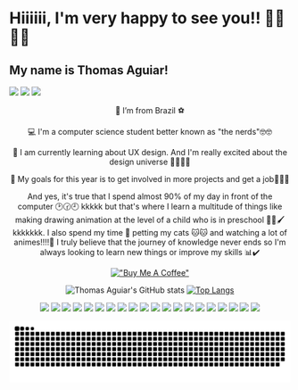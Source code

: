 # Hiiiiii, I'm very happy to see you‼️ 🎉🤩🤭🎉
## My name is Thomas Aguiar!

[<img src="https://img.shields.io/badge/medium-%2312100E.svg?&style=for-the-badge&logo=medium&logoColor=white" />](https://medium.com/thomas-aguiar)  [<img src="https://img.shields.io/badge/linkedin-%230077B5.svg?&style=for-the-badge&logo=linkedin&logoColor=white" />](https://www.linkedin.com/in/thomas-aguiar-vicente-a328671b0/) [<img src = "https://img.shields.io/badge/instagram-%23E4405F.svg?&style=for-the-badge&logo=instagram&logoColor=white">](https://www.instagram.com/thmsaguiar/)

<p align="center">🏡 I’m from Brazil ⚽️ </p>

<p align="center">💻 I'm a computer science student better known as "the nerds"🤓🤓</p>
  
<p align="center">📐 I am currently learning about UX design. And I'm really excited about the design universe 🤩🤩🎨📱 </p>
  
<p align="center">🎯 My goals for this year is to get involved in more projects and get a job👨🏻‍💻</p>



<p align="center">And yes, it's true that I spend almost 90% of my day in front of the computer 🕑🕝🕘 kkkkk but that's where I learn a multitude of things like making drawing animation at the level of a child who is in preschool  👶🏻🖌 kkkkkkk. I also spend my time 📴 petting my cats 🐱🐱 and watching a lot of animes!!!!🌈 
I truly believe that the journey of knowledge never ends so I'm always looking to learn new things or improve my skills 📊✔️</p>
<div align="center">
  
  [!["Buy Me A Coffee"](https://www.buymeacoffee.com/assets/img/custom_images/orange_img.png)](https://www.buymeacoffee.com/thmsaguiar)
  
</div>
<div align="center">
  
  ![Thomas Aguiar's GitHub stats](https://github-readme-stats.vercel.app/api?username=thmsaguiar&hide=issues&show_icons=true&theme=dark)
[![Top Langs](https://github-readme-stats.vercel.app/api/top-langs/?username=thmsaguiar&layout=compact&theme=dark)](https://github.com/anuraghazra/github-readme-stats)
  
  <img src="https://img.shields.io/badge/html5-%2312100E.svg?&style=for-the-badge&logo=html5&logoColor=blue" />
  <img src="https://img.shields.io/badge/c%23-%2312100E.svg?&style=for-the-badge&logo=csharp&logoColor=purple" />
  <img src="https://img.shields.io/badge/java-%2312100E.svg?&style=for-the-badge&logo=java&logoColor=red" />
  <img src="https://img.shields.io/badge/python-%2312100E.svg?&style=for-the-badge&logo=python&logoColor=yellow" />
  <img src="https://img.shields.io/badge/php-%2312100E.svg?&style=for-the-badge&logo=php&logoColor=lilac" />
  <img src="https://img.shields.io/badge/javascript-%2312100E.svg?&style=for-the-badge&logo=javascript&logoColor=red" />
  <img src="https://img.shields.io/badge/typescript-%2312100E.svg?&style=for-the-badge&logo=typescript&logoColor=blue" />
  <img src="https://img.shields.io/badge/css3-%2312100E.svg?&style=for-the-badge&logo=css3&logoColor=blue" />
  <img src="https://img.shields.io/badge/angular-%2312100E.svg?&style=for-the-badge&logo=angular&logoColor=red" />
  <img src="https://img.shields.io/badge/react-%2312100E.svg?&style=for-the-badge&logo=react&logoColor=blue" />
  <img src="https://img.shields.io/badge/spring-%2312100E.svg?&style=for-the-badge&logo=spring&logoColor=green" />
  <img src="https://img.shields.io/badge/bootstrap-%2312100E.svg?&style=for-the-badge&logo=bootstrap&logoColor=lilac" />
  <img src="https://img.shields.io/badge/ionic-%2312100E.svg?&style=for-the-badge&logo=ionic&logoColor=blue" />
  <img src="https://img.shields.io/badge/android-%2312100E.svg?&style=for-the-badge&logo=android&logoColor=green" />
  <img src="https://img.shields.io/badge/ios-%2312100E.svg?&style=for-the-badge&logo=ios&logoColor=white" />
  <img src="https://img.shields.io/badge/miro-%2312100E.svg?&style=for-the-badge&logo=miro&logoColor=yellow" />
  <img src="https://img.shields.io/badge/figma-%2312100E.svg?&style=for-the-badge&logo=figma&logoColor=red" />
  <img src="https://img.shields.io/badge/git-%2312100E.svg?&style=for-the-badge&logo=git&logoColor=orange" />
  <img src="https://img.shields.io/badge/sublimetext-%2312100E.svg?&style=for-the-badge&logo=sublimetext&logoColor=yellow" />
  <img src="https://img.shields.io/badge/vscode-%2312100E.svg?&style=for-the-badge&logo=visualstudio&logoColor=blue" />
  
</div>

![Snake animation](https://github.com/roberto-hofstetter/roberto-hofstetter/blob/output/github-contribution-grid-snake.svg)
